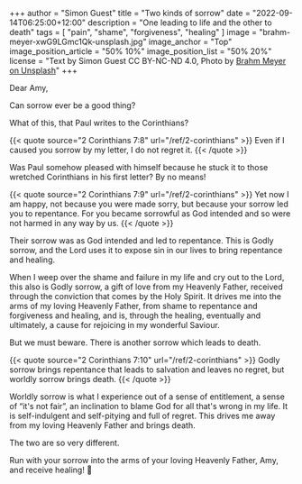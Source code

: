 +++
author = "Simon Guest"
title = "Two kinds of sorrow"
date = "2022-09-14T06:25:00+12:00"
description = "One leading to life and the other to death"
tags = [ "pain", "shame", "forgiveness", "healing" ]
image = "brahm-meyer-xwG9LGmc1Qk-unsplash.jpg"
image_anchor = "Top"
image_position_article = "50% 10%"
image_position_list = "50% 20%"
license = "Text by Simon Guest CC BY-NC-ND 4.0, Photo by [Brahm Meyer on Unsplash](https://unsplash.com/photos/xwG9LGmc1Qk)"
+++

Dear Amy,

Can sorrow ever be a good thing?

What of this, that Paul writes to the Corinthians?

{{< quote source="2 Corinthians 7:8" url="/ref/2-corinthians" >}}
Even if I caused you sorrow by my letter, I do not regret it.
{{< /quote >}}

Was Paul somehow pleased with himself because he stuck it to those wretched Corinthians in his first letter? By no means!

{{< quote source="2 Corinthians 7:9" url="/ref/2-corinthians" >}}
Yet now I am happy, not because you were made sorry, but because your sorrow led you to repentance. For you became sorrowful as God intended and so were not harmed in any way by us.
{{< /quote >}}

Their sorrow was as God intended and led to repentance. This is Godly sorrow, and the Lord uses it to expose sin in our lives to bring repentance and healing.

When I weep over the shame and failure in my life and cry out to the Lord, this also is Godly sorrow, a gift of love from my Heavenly Father, received through the conviction that comes by the Holy Spirit. It drives me into the arms of my loving Heavenly Father, from shame to repentance and forgiveness and healing, and is, through the healing, eventually and ultimately, a cause for rejoicing in my wonderful Saviour.

But we must beware. There is another sorrow which leads to death.

{{< quote source="2 Corinthians 7:10" url="/ref/2-corinthians" >}}
Godly sorrow brings repentance that leads to salvation and leaves no regret, but worldly sorrow brings death.
{{< /quote >}}

Worldly sorrow is what I experience out of a sense of entitlement, a sense of “it's not fair”, an inclination to blame God for all that's wrong in my life. It is self-indulgent and self-pitying and full of regret. This drives me away from my loving Heavenly Father and brings death.

The two are so very different.

Run with your sorrow into the arms of your loving Heavenly Father, Amy, and receive healing! 🙏
